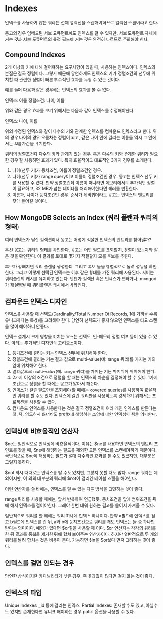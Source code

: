 Indexes
=

인덱스를 사용하지 않는 쿼리는 전체 컬렉션을 스캔해야하므로 컬렉션 스캔이라고 한다.

몽고의 경우 임베드된 서브 도큐먼트에도 인덱스를 걸 수 있지만, 서브 도큐먼트 자체에 거는 것과 서브 도큐먼트의 특정 필드에 거는 것은 완전히 다르므로 주의해야 한다.

Compound Indexes
-
2개 이상의 키에 대해 걸어야하는 요구사항이 있을 때, 사용하는 인덱스이다.
인덱스의 본질은 결국 정렬이다. 그렇기 때문에 당연하게도 인덱스의 키가 정렬조건의 선두에 위치할 때 관련한 정렬이 빠른 부수적인 효과를 누릴 수 있는 것이다. 

예를 들어 다음과 같은 경우에는 인덱스의 효과를 볼 수 없다.

인덱스: 이름
정렬조건: 나이, 이름

위와 같은 경우 효과를 보기 위해서는 다음과 같이 인덱스를 수정해야한다.

인덱스: 나이, 이름

위의 수정된 인덱스와 같이 다수의 키와 관계한 인덱스를 컴파운드 인덱스라고 한다.
위의 경우 나이의 경우 오름차순 정렬이 되고, 같은 나이 안에 걸리는 이름들 역시 그 안에서는 오름차순을 유지한다.

쿼리의 정렬조건이 다수의 키와 관계가 있는 경우, 혹은 다수의 키와 관계한 쿼리가 필요한 경우 잘 사용하면 효과가 있다. 특히 효율적이고 대표적인 3가지 경우를 소개한다.

1. 나이(선두 키)가 등치조건, 이름이 정렬조건인 경우.
2. 나이(선두 키)가 range query이고 이름이 정렬조건인 경우. 몽고는 인덱스 선두 키를 사용할 수 있다. 만약 정렬조건이 이름이 아니라면 메모리에서의 추가적인 정렬이 필요하고, 32 MB가 넘는 데이터를 처리해야한다면 에러를 반환한다.
3. 이름과, 나이가 등치조건인 경우. 순서가 뒤바뀌더라도 몽고는 인덱스의 엔트리를 찾아 들어갈 것이다.

How MongoDB Selects an Index (쿼리 플랜과 쿼리의 형태)
-
여러 인덱스가 달린 컬렉션에서 몽고는 어떻게 적절한 인덱스의 엔트리를 찾아낼까?

우선 몽고는 쿼리의 형태를 확인한다. 몽고는 어떤 필드를 조회할지, 정렬이 있는지와 같은 것을 확인한다. 이 결과를 토대로 몇가지 적절할지 모를 후보를 추린다.

후보가 정해지면 쿼리 플랜을 생성한다. 그리고 후보 들을 병렬적으로 돌려 성능을 확인한다. 그리고 이렇게 선택된 인덱스는 이후 같은 형태를 가진 쿼리에 사용된다. 서버는 쿼리플랜의 캐시를 유지하고 있는다. 언젠가 컬렉션 혹은 인덱스가 변하거나, mongod가 재실행될 때 쿼리플랜은 캐시에서 사라진다.

컴파운드 인덱스 디자인
-
인덱스를 사용할 때 선택도(Cardinality/Total Number Of Records, 1에 가까울 수록 유니크하다는 특성)를 고려해야 한다. 당연히 선택도가 좋지 않으면 인덱스를 타도 스캔을 많이 해야하니 안좋다.

인덱스 설계시 크게 영향을 미치는 요소는 선택도, 인-메모리 정렬 여부 등이 있을 수 있다. 아래는 추가적인 디자인의 고려요소이다.

1. 등치조건에 걸리는 키는 인덱스 선두에 위치해야 한다.
2. 정렬조건에 걸리는 키는 결과 값으로 multi-value(예: range 쿼리)를 가지는 키의 앞에 위치해야 한다.
3. 결과값으로 multi-value(예: range 쿼리)를 가지는 키는 마지막에 위치해야 한다.
4. 2가지 이상의 조건으로 정렬을 할 때는 인덱스의 차순을 결정해야 할 수 있다. 1가지 조건으로 정렬을 할 때에는 몽고가 알아서 해준다.
5. 인덱스가 걸린 필드만을 조회해야 할 때에는 covered queries를 사용하여 효율적인 쿼리를 할 수도 있다. 인덱스에 걸린 쿼리만을 사용하도록 강제하기 위해서는 프로젝션을 사용할 수 있다.
6. 컴파운드 인덱스를 사용한다는 것은 결국 정렬조건이 여러 개인 인덱스를 만든다는 것. 즉, 의도하지 않더라도 prefix에 해당하는 조합에 대한 인덱싱이 됨을 의미한다.


인덱싱에 비효율적인 연산자
-
\$ne는 일반적으로 인덱싱에 비효율적이다. 이유는 \$ne를 사용하면 인덱스의 엔트리 포인트를 찾을 때, \$ne에 해당하는 필드를 제외한 모든 인덱스를 스캔해야하기 때문이다. 극단적으로 \$ne에 해당하는 필드가 절대 다수라면 효과를 볼 수도 있겠지만, 대부분은 그렇지 못하다.

\$not 역시 때때로는 인덱스를 탈 수도 있지만, 그렇지 못할 때도 많다. range 쿼리는 예외이지만, 이 외의 대부분의 쿼리에 \$not이 걸리면 테이블 스캔을 해야한다.

이런 연산자를 쓸 바에는, 인덱스를 탈 수 있는 다른 방식을 고민하는 것이 좋다.

range 쿼리를 사용할 때에는, 앞서 반복하여 언급했듯, 등치조건을 앞에 범위조건을 뒤에 해서 인덱스를 걸어야한다. 그래야 한번 태워 원하는 결과를 쓸어서 가져올 수 있다.

일반적으로 쿼리를 할 때에는 쿼리 하나에 인덱스 하나이다. 만약 a필드에 인덱스를 걸고 b필드에 인덱스를 건 뒤, a와 b에 등치조건으로 쿼리를 해도 인덱스는 둘 중 하나만 탄다는 의미이다. 예외가 있다면 \$or절을 사용할 때 이다. \$or 연산자는 각각의 쿼리를 한 뒤 결과를 중복을 제거한 뒤에 합쳐 보여주는 연산자이다. 하지만 일반적으로 두 개의 퀴리를 날려 합치는 것은 비용이 든다. 가능하면 \$in을 \$or보다 먼저 고려하는 것이 좋다.

인덱스를 걸면 안되는 경우
-
당연한 상식이지만 카디널리티가 낮은 경우, 즉 결과값이 많다면 걸지 않는 것이 좋다.

인덱스의 타입
-
Unique Indexes: _id 등에 걸리는 인덱스. 
Partial Indexes: 존재할 수도 있고, 아닐수도 있지만 존재한다면 유니크 해야하는 경우 patial 옵션을 사용할 수 있다.

